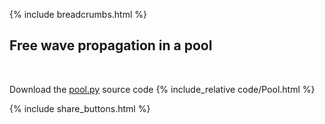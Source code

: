 {% include breadcrumbs.html %}

## Free wave propagation in a pool
<div class="header_line"><br/></div>

Download the [pool.py](code/pool.py) source code
{% include_relative code/Pool.html %}

<p style="clear: both;"></p>

{% include share_buttons.html %}